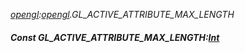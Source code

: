 _[opengl](../../modules/opengl/opengl-module.md):[opengl](../../modules/opengl/opengl-module.md).GL\_ACTIVE\_ATTRIBUTE\_MAX\_LENGTH_
##### Const GL\_ACTIVE\_ATTRIBUTE\_MAX\_LENGTH:[Int](../../modules/wonkey/wonkey-types-int.md)
